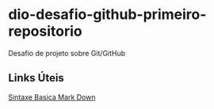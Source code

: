 # dio-desafio-github-primeiro-repositorio
Desafio de projeto sobre Git/GitHub

## Links Úteis 
[Sintaxe Basica Mark Down](https://www.markdownguide.org/basic-syntax)
